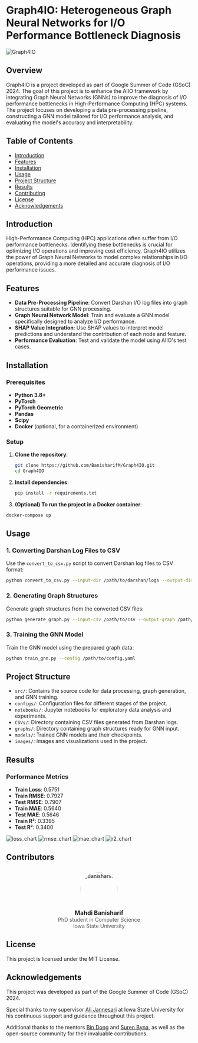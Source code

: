 # Graph4IO: Heterogeneous Graph Neural Networks for I/O Performance Bottleneck Diagnosis

![Graph4IO](https://github.com/user-attachments/assets/aa194384-24b2-4fe0-a373-cc89076a750c)


## Overview

Graph4IO is a project developed as part of Google Summer of Code (GSoC) 2024. The goal of this project is to enhance the AIIO framework by integrating Graph Neural Networks (GNNs) to improve the diagnosis of I/O performance bottlenecks in High-Performance Computing (HPC) systems. The project focuses on developing a data pre-processing pipeline, constructing a GNN model tailored for I/O performance analysis, and evaluating the model's accuracy and interpretability.

## Table of Contents

- [Introduction](#introduction)
- [Features](#features)
- [Installation](#installation)
- [Usage](#usage)
- [Project Structure](#project-structure)
- [Results](#results)
- [Contributing](#contributing)
- [License](#license)
- [Acknowledgements](#acknowledgements)

## Introduction

High-Performance Computing (HPC) applications often suffer from I/O performance bottlenecks. Identifying these bottlenecks is crucial for optimizing I/O operations and improving cost efficiency. Graph4IO utilizes the power of Graph Neural Networks to model complex relationships in I/O operations, providing a more detailed and accurate diagnosis of I/O performance issues.

## Features

- **Data Pre-Processing Pipeline**: Convert Darshan I/O log files into graph structures suitable for GNN processing.
- **Graph Neural Network Model**: Train and evaluate a GNN model specifically designed to analyze I/O performance.
- **SHAP Value Integration**: Use SHAP values to interpret model predictions and understand the contribution of each node and feature.
- **Performance Evaluation**: Test and validate the model using AIIO's test cases.

## Installation

### Prerequisites

- **Python 3.8+**
- **PyTorch**
- **PyTorch Geometric**
- **Pandas**
- **Scipy**
- **Docker** (optional, for a containerized environment)

### Setup

1. **Clone the repository**:
   ```bash
   git clone https://github.com/BanisharifM/Graph4IO.git
   cd Graph4IO
   ```
2. **Install dependencies**:
   ```bash
   pip install -r requirements.txt
   ```
3.  **(Optional) To run the project in a Docker container**:
   ```bash
   docker-compose up
   ```

## Usage

### 1. Converting Darshan Log Files to CSV

Use the `convert_to_csv.py` script to convert Darshan log files to CSV format:
```bash
python convert_to_csv.py --input-dir /path/to/darshan/logs --output-dir /path/to/output/csvs
```

### 2. Generating Graph Structures

Generate graph structures from the converted CSV files:
```bash
python generate_graph.py --input-csv /path/to/csv --output-graph /path/to/output/graphs
```

### 3. Training the GNN Model

Train the GNN model using the prepared graph data:
```bash
python train_gnn.py --config /path/to/config.yaml   
```


## Project Structure

- `src/`: Contains the source code for data processing, graph generation, and GNN training.
- `configs/`: Configuration files for different stages of the project.
- `notebooks/`: Jupyter notebooks for exploratory data analysis and experiments.
- `CSVs/`: Directory containing CSV files generated from Darshan logs.
- `graphs/`: Directory containing graph structures ready for GNN input.
- `models/`: Trained GNN models and their checkpoints.
- `images/`: Images and visualizations used in the project.

## Results

### Performance Metrics

- **Train Loss**: 0.5751
- **Train RMSE**: 0.7927
- **Test RMSE**: 0.7907
- **Train MAE**: 0.5640
- **Test MAE**: 0.5646
- **Train R²**: 0.3395
- **Test R²**: 0.3400

![loss_chart](https://github.com/user-attachments/assets/9d85a25d-125f-4334-9dd1-b39c9e911a56)
![rmse_chart](https://github.com/user-attachments/assets/3ceb9fc1-89b4-44c9-af06-fb01483ba7ef)
![mae_chart](https://github.com/user-attachments/assets/874b2b3f-4b6c-4c2a-8eaa-e0b40fa32a7a)
![r2_chart](https://github.com/user-attachments/assets/6386e975-4943-468f-9ddd-86cbed305a33)

## Contributors

<div style="display: flex; align-items: center; justify-content: center; flex-wrap: wrap; gap: 20px;">

<a href="https://github.com/banisharifm" style="text-decoration: none; color: inherit; text-align: center;">
    <img src="https://avatars.githubusercontent.com/u/41099498?v=4" width="100" style="border-radius: 50%; padding-top: 10px;" alt="BanisharifM"/>
    <br />
    <span style="font-size: 16px; font-weight: bold;">Mahdi Banisharif</span>
    <br />
    <span style="font-size: 14px; color: #555;">PhD student in Computer Science<br/>Iowa State University</span>
</a>

</div>


## License

This project is licensed under the MIT License.

## Acknowledgements

This project was developed as part of the Google Summer of Code (GSoC) 2024.

Special thanks to my supervisor [Ali Jannesari](https://www.cs.iastate.edu/jannesar) at Iowa State University for his continuous support and guidance throughout this project.

Additional thanks to the mentors [Bin Dong](https://github.com/BinDong314) and [Suren Byna](https://github.com/sbyna), as well as the open-source community for their invaluable contributions.


